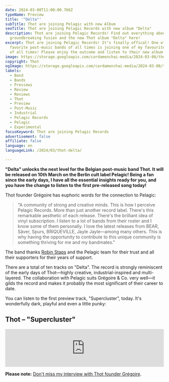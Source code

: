 ```yaml
---
date: 2024-03-08T11:00:00.766Z
typeName: Preview
title: '"Delta"'
subTitle: Thot are joining Pelagic with new Album
seoTitle: Thot are joining Pelagic Records with new album "Delta"
description: Thot are joining Pelagic Records! Find out everything about the
  groundbreaking fusion and the new Thot album "Delta" here!
excerpt: Thot are joining Pelagic Records! It‘s finally offical! One of my
  favorite post-music bands of all times is joining one of my favourite labels
  of all times! Please enjoy the outcome and listen to their new album "Delta"!
image: https://storage.googleapis.com/cardamonchai-media/2024-03-08/thot-soundsvegan-com-jpg-imagine-080808_332033_1024_768/640.webp
copyright: Thot
ogImage: https://storage.googleapis.com/cardamonchai-media/2024-03-08/thot-sounds-vegan-com-og-jpg-imagine-080808_392539_1200_628/640.webp
labels:
  - Band
  - Bands
  - Previews
  - Review
  - Reviews
  - Thot
  - Preview
  - Post-Music
  - Industrial
  - Pelagic Records
  - Pelagic
  - Experimental
focusKeyword: Thot are joining Pelagic Records
advertisement: false
affiliate: false
language: en
languageLink: /2024/03/thot-delta/

---
```


**"Delta" unlocks the next level for the Belgian post-music band Thot. It will be released on 10th March on the Berlin cult label Pelagic! Being a fan since the early days, I have all the essential insights ready for you, and you have the change to listen to the first pre-released song today!**

Thot founder Grégoire has euphoric words for the connection to Pelagic:

> "A community of strong and creative minds. This is how I perceive Pelagic Records. More than just another record label. There's this remarkable aesthetic of each release. There's the brilliant idea of vinyl subscription. I listen to a lot of bands from their roster and I know some of them personally. I love the latest releases from BEAR, Sâver, Spurs, BRIQUEVILLE, Jayle Jayle—among many others. This is why having the opportunity to contribute to this unique community is something thriving for me and my bandmates."

The band thanks [Robin Staps](/2020/09/the-ocean-robin-staps-interview-en) and the Pelagic team for their trust and all their supporters for their years of support.

There are a total of ten tracks on "Delta". The record is strongly reminiscent of the early days of Thot—highly creative, industrial-inspired and multi-layered. The collaboration with Pelagic suits Grégoire & Co. very well—it gilds the record and makes it probably the most significant of their career to date.

You can listen to the first preview track, "Supercluster", today. It's wonderfully dark, playful and even a little punky:

## Thot – "Supercluster"

<iframe
  style="border: 0; width: 100%; height: 120px;"
  src="https://bandcamp.com/EmbeddedPlayer/album=2215708756/size=large/bgcol=ffffff/linkcol=5c9b72/tracklist=false/artwork=small/transparent=true/"
  seamless
>
  <a href="https://thot.bandcamp.com/album/delta-2">Delta by Thot</a>
</iframe>

**Please note:** [Don't miss my interview with Thot founder Grégoire](/2021/04/thot-interview-en/).
